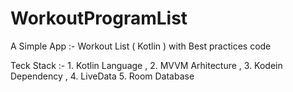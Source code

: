 # WorkoutProgramList

A Simple App :- Workout List ( Kotlin ) with Best practices code

Teck Stack :- 1. Kotlin Language , 2. MVVM Arhitecture , 3. Kodein Dependency , 4. LiveData 5. Room Database




